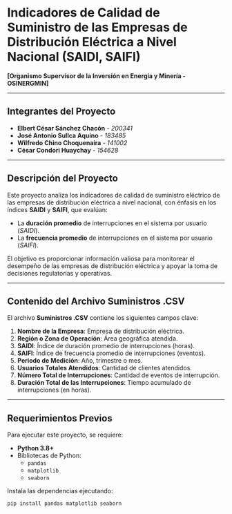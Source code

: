 # **Indicadores de Calidad de Suministro de las Empresas de Distribución Eléctrica a Nivel Nacional (SAIDI, SAIFI)**  
**[Organismo Supervisor de la Inversión en Energía y Minería - OSINERGMIN]**

---

## **Integrantes del Proyecto**  
- **Elbert César Sánchez Chacón** - *200341*  
- **José Antonio Sullca Aquino** - *183485*  
- **Wilfredo Chino Choquenaira** - *141002*  
- **César Condori Huaychay** - *154628*  

---

## **Descripción del Proyecto**  
Este proyecto analiza los indicadores de calidad de suministro eléctrico de las empresas de distribución eléctrica a nivel nacional, con énfasis en los índices **SAIDI** y **SAIFI**, que evalúan:  
- La **duración promedio** de interrupciones en el sistema por usuario (*SAIDI*).  
- La **frecuencia promedio** de interrupciones en el sistema por usuario (*SAIFI*).  

El objetivo es proporcionar información valiosa para monitorear el desempeño de las empresas de distribución eléctrica y apoyar la toma de decisiones regulatorias y operativas.  

---

## **Contenido del Archivo Suministros .CSV**  
El archivo **Suministros .CSV** contiene los siguientes campos clave:  
1. **Nombre de la Empresa**: Empresa de distribución eléctrica.  
2. **Región o Zona de Operación**: Área geográfica atendida.  
3. **SAIDI**: Índice de duración promedio de interrupciones (horas).  
4. **SAIFI**: Índice de frecuencia promedio de interrupciones (eventos).  
5. **Periodo de Medición**: Año, trimestre o mes.  
6. **Usuarios Totales Atendidos**: Cantidad de clientes atendidos.  
7. **Número Total de Interrupciones**: Cantidad de eventos de interrupción.  
8. **Duración Total de las Interrupciones**: Tiempo acumulado de interrupciones (en horas).  

---

## **Requerimientos Previos**  
Para ejecutar este proyecto, se requiere:  
- **Python 3.8+**  
- Bibliotecas de Python:  
  - `pandas`  
  - `matplotlib`  
  - `seaborn`  

Instala las dependencias ejecutando:  
```bash
pip install pandas matplotlib seaborn
